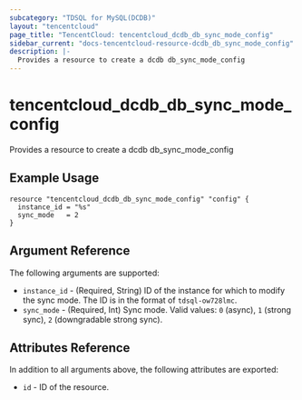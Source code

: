 ```yaml
---
subcategory: "TDSQL for MySQL(DCDB)"
layout: "tencentcloud"
page_title: "TencentCloud: tencentcloud_dcdb_db_sync_mode_config"
sidebar_current: "docs-tencentcloud-resource-dcdb_db_sync_mode_config"
description: |-
  Provides a resource to create a dcdb db_sync_mode_config
---
```


# tencentcloud_dcdb_db_sync_mode_config

Provides a resource to create a dcdb db_sync_mode_config

## Example Usage

```hcl
resource "tencentcloud_dcdb_db_sync_mode_config" "config" {
  instance_id = "%s"
  sync_mode   = 2
}
```

## Argument Reference

The following arguments are supported:

* `instance_id` - (Required, String) ID of the instance for which to modify the sync mode. The ID is in the format of `tdsql-ow728lmc`.
* `sync_mode` - (Required, Int) Sync mode. Valid values: `0` (async), `1` (strong sync), `2` (downgradable strong sync).

## Attributes Reference

In addition to all arguments above, the following attributes are exported:

* `id` - ID of the resource.



